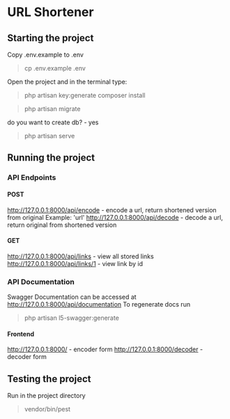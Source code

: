 # URL Shortener

## Starting the project
Copy .env.example to .env
> cp .env.example .env

Open the project and in the terminal type: 
> php artisan key:generate
> composer install

> php artisan migrate

do you want to create db? - yes
> php artisan serve

## Running the project
### API Endpoints
#### POST
http://127.0.0.1:8000/api/encode - encode a url, return shortened version from original
Example: 'url' 
http://127.0.0.1:8000/api/decode - decode a url, return original from shortened version

#### GET
http://127.0.0.1:8000/api/links - view all stored links
http://127.0.0.1:8000/api/links/1 - view link by id

### API Documentation
Swagger Documentation can be accessed at http://127.0.0.1:8000/api/documentation
To regenerate docs run 
> php artisan l5-swagger:generate

#### Frontend 
http://127.0.0.1:8000/ - encoder form
http://127.0.0.1:8000/decoder - decoder form


## Testing the project

Run in the project directory
> vendor/bin/pest

